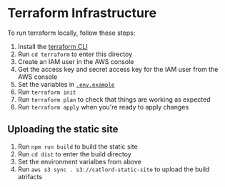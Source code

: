 # Terraform Infrastructure

To run terraform locally, follow these steps:

1. Install the [terraform CLI](https://developer.hashicorp.com/terraform/tutorials/aws-get-started/install-cli)
2. Run `cd terraform` to enter this directoy
3. Create an IAM user in the AWS console
4. Get the access key and secret access key for the IAM user from the AWS console
5. Set the variables in [`.env.example`](/terraform/.env.example)
6. Run `terraform init`
7. Run `terraform plan` to check that things are working as expected
8. Run `terraform apply` when you're ready to apply changes

## Uploading the static site

1. Run `npm run build` to build the static site
2. Run `cd dist` to enter the build directoy
3. Set the environment varialbes from above
4. Run `aws s3 sync . s3://catlord-static-site` to upload the build atrifacts
